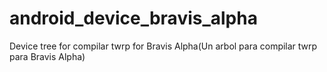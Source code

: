 # android_device_bravis_alpha
Device tree for compilar twrp for Bravis Alpha(Un arbol para compilar twrp para Bravis Alpha)

